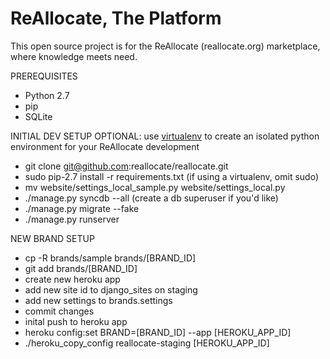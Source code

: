 ReAllocate, The Platform 
============================
This open source project is for the ReAllocate (reallocate.org) marketplace, where knowledge meets need.

PREREQUISITES

- Python 2.7
- pip
- SQLite

INITIAL DEV SETUP
OPTIONAL: use [virtualenv](http://www.virtualenv.org/) to create an isolated python environment for your ReAllocate development

- git clone git@github.com:reallocate/reallocate.git
- sudo pip-2.7 install -r requirements.txt (if using a virtualenv, omit sudo)
- mv website/settings_local_sample.py website/settings_local.py
- ./manage.py syncdb --all (create a db superuser if you'd like)
- ./manage.py migrate --fake
- ./manage.py runserver

NEW BRAND SETUP

- cp -R brands/sample brands/[BRAND_ID]
- git add brands/[BRAND_ID]
- create new heroku app
- add new site id to django_sites on staging
- add new settings to brands.settings
- commit changes
- inital push to heroku app
- heroku config:set BRAND=[BRAND_ID] --app [HEROKU_APP_ID]
- ./heroku_copy_config reallocate-staging [HEROKU_APP_ID]